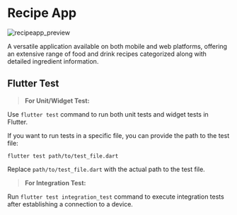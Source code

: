 # Recipe App

<img  src="./lib/assets/recipeapp.png"  alt="recipeapp_preview" /> 

A versatile application available on both mobile and web platforms, offering an extensive range of food and drink recipes categorized along with detailed ingredient information.

## Flutter Test

> **For Unit/Widget Test:**

Use `flutter test` command to run both unit tests and widget tests in Flutter.

If you want to run tests in a specific file, you can provide the path to the test file:

    flutter test path/to/test_file.dart
    
Replace `path/to/test_file.dart` with the actual path to the test file.

> **For Integration Test:**

Run `flutter test integration_test` command to execute integration tests after establishing a connection to a device.